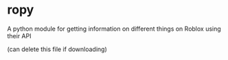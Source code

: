# ropy
A python module for getting information on different things on Roblox using their API

(can delete this file if downloading)
